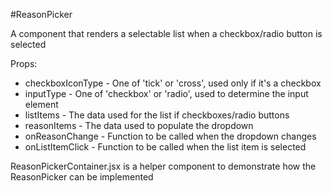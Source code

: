 #ReasonPicker

A component that renders a selectable list when a checkbox/radio button is selected

Props:

- checkboxIconType - One of 'tick' or 'cross', used only if it's a checkbox
- inputType - One of 'checkbox' or 'radio', used to determine the input element
- listItems - The data used for the list if checkboxes/radio buttons
- reasonItems - The data used to populate the dropdown
- onReasonChange - Function to be called when the dropdown changes
- onListItemClick - Function to be called when the list item is selected

ReasonPickerContainer.jsx is a helper component to demonstrate how the ReasonPicker can be implemented
